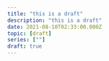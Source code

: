 ```yaml
---
title: "this is a draft"
description: "this is a draft"
date: 2021-08-10T02:33:00.000Z
topic: [draft]
series: [""]
draft: true
---
```




